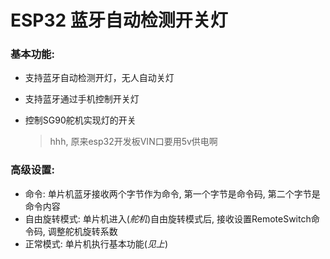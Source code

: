 # ESP32 蓝牙自动检测开关灯

### 基本功能:

- 支持蓝牙自动检测开灯，无人自动关灯
- 支持蓝牙通过手机控制开关灯
- 控制SG90舵机实现灯的开关

  > hhh, 原来esp32开发板VIN口要用5v供电啊

### 高级设置:

- 命令: 单片机蓝牙接收两个字节作为命令, 第一个字节是命令码, 第二个字节是命令内容
- 自由旋转模式: 单片机进入(_舵机_)自由旋转模式后, 接收设置RemoteSwitch命令码, 调整舵机旋转系数
- 正常模式: 单片机执行基本功能(_见上_)